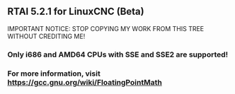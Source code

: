 ## RTAI 5.2.1 for LinuxCNC (Beta)

IMPORTANT NOTICE: STOP COPYING MY WORK FROM THIS TREE WITHOUT CREDITING ME!

### Only i686 and AMD64 CPUs with SSE and SSE2 are supported!

### For more information, visit https://gcc.gnu.org/wiki/FloatingPointMath
